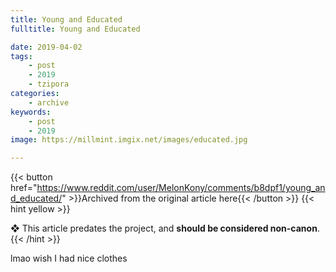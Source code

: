 ```yaml
---
title: Young and Educated
fulltitle: Young and Educated

date: 2019-04-02
tags:
    - post
    - 2019
    - tzipora
categories:
    - archive
keywords:
    - post
    - 2019
image: https://millmint.imgix.net/images/educated.jpg

---
```

{{< button href="https://www.reddit.com/user/MelonKony/comments/b8dpf1/young_and_educated/" >}}Archived from the original article here{{< /button >}}
{{< hint yellow >}}

❖ This article predates the project, and **should be considered non-canon**.
{{< /hint >}}

lmao wish I had nice clothes
